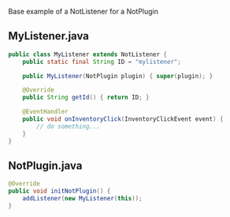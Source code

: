 Base example of a NotListener for a NotPlugin

## MyListener.java
```java
public class MyListener extends NotListener {
    public static final String ID = "mylistener";

    public MyListener(NotPlugin plugin) { super(plugin); }

    @Override
    public String getId() { return ID; }

    @EventHandler
    public void onInventoryClick(InventoryClickEvent event) {
        // do something...
    }
}
```

## NotPlugin.java
```java
@Override
public void initNotPlugin() {
    addListener(new MyListener(this));
}
```